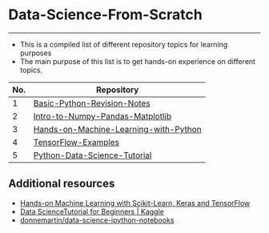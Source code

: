 # Data-Science-From-Scratch

---

- This is a compiled list of different repository topics for learning purposes
- The main purpose of this list is to get hands-on experience on different topics.

|     No. | Repository                                                                                                    |
| ------- | --------------------------------------------------------------------------------------------------------------|
| 1       | [Basic-Python-Revision-Notes](https://github.com/v10ndev/Basic-Python-Revision-Notes)                         |
| 2       | [Intro-to-Numpy-Pandas-Matplotlib](https://github.com/v10ndev/Intro-to-Numpy-Pandas-Matplotlib)               |
| 3       | [Hands-on-Machine-Learning-with-Python](https://github.com/v10ndev/Hands-on-Machine-Learning-with-Python)     |
| 4       | [TensorFlow-Examples](https://github.com/v10ndev/TensorFlow-ExamplesTensorFlow-Examples)                      |
| 5       | [Python-Data-Science-Tutorial](https://github.com/v10ndev/Python-Data-Science-Tutorial)                       |

## Additional resources

- [ Hands-on Machine Learning with Scikit-Learn, Keras and TensorFlow](https://github.com/ageron/handson-ml2)
- [Data ScienceTutorial for Beginners | Kaggle](https://www.kaggle.com/kanncaa1/data-sciencetutorial-for-beginners)
- [donnemartin/data-science-ipython-notebooks](https://github.com/donnemartin/data-science-ipython-notebooks)
